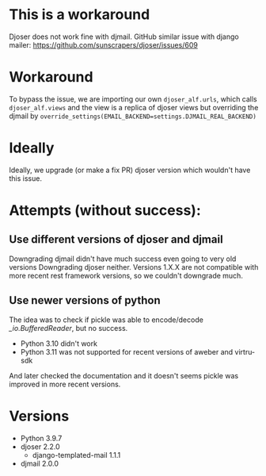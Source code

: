 # This is a workaround

Djoser does not work fine with djmail.
GitHub similar issue with django mailer: https://github.com/sunscrapers/djoser/issues/609

# Workaround

To bypass the issue, we are importing our own `djoser_alf.urls`, which calls `djoser_alf.views` and the view is a replica of djoser views but
overriding the djmail by `override_settings(EMAIL_BACKEND=settings.DJMAIL_REAL_BACKEND)`

# Ideally

Ideally, we upgrade (or make a fix PR) djoser version which wouldn't have this issue.

# Attempts (without success):

## Use different versions of djoser and djmail

Downgrading djmail didn't have much success even going to very old versions
Downgrading djoser neither. Versions 1.X.X are not compatible with more recent rest framework versions, so we couldn't downgrade much.

## Use newer versions of python

The idea was to check if pickle was able to encode/decode *_io.BufferedReader*, but no success.

* Python 3.10 didn't work
* Python 3.11 was not supported for recent versions of aweber and virtru-sdk

And later checked the documentation and it doesn't seems pickle was improved in more recent versions.

# Versions

* Python 3.9.7
* djoser 2.2.0
    * django-templated-mail 1.1.1
* djmail 2.0.0
